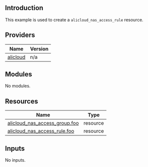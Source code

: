 ## Introduction

This example is used to create a `alicloud_nas_access_rule` resource.

<!-- BEGIN_TF_DOCS -->
## Providers

| Name | Version |
|------|---------|
| <a name="provider_alicloud"></a> [alicloud](#provider\_alicloud) | n/a |

## Modules

No modules.

## Resources

| Name | Type |
|------|------|
| [alicloud_nas_access_group.foo](https://registry.terraform.io/providers/aliyun/alicloud/latest/docs/resources/nas_access_group) | resource |
| [alicloud_nas_access_rule.foo](https://registry.terraform.io/providers/aliyun/alicloud/latest/docs/resources/nas_access_rule) | resource |

## Inputs

No inputs.
<!-- END_TF_DOCS -->    
